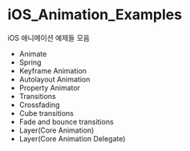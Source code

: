 # iOS_Animation_Examples

iOS 애니메이션 예제들 모음

- Animate
- Spring
- Keyframe Animation
- Autolayout Animation
- Property Animator
- Transitions
- Crossfading
- Cube transitions
- Fade and bounce transitions
- Layer(Core Animation)
- Layer(Core Animation Delegate)
